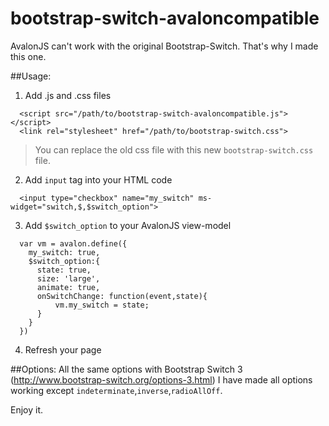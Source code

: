 bootstrap-switch-avaloncompatible
=================================

AvalonJS can't work with the original Bootstrap-Switch. That's why I made this one.


##Usage:
1. Add .js and .css files
```
  <script src="/path/to/bootstrap-switch-avaloncompatible.js"></script>
  <link rel="stylesheet" href="/path/to/bootstrap-switch.css">
```
> You can replace the old css file with this new `bootstrap-switch.css` file.

2. Add `input` tag into your HTML code
```
  <input type="checkbox" name="my_switch" ms-widget="switch,$,$switch_option">
```

3. Add `$switch_option` to your AvalonJS view-model
```
  var vm = avalon.define({
    my_switch: true,
    $switch_option:{
      state: true,
      size: 'large',
      animate: true,
      onSwitchChange: function(event,state){
          vm.my_switch = state;
      }
    }
  })
```

4. Refresh your page

##Options:
 All the same options with Bootstrap Switch 3 (http://www.bootstrap-switch.org/options-3.html)
 I have made all options working except `indeterminate`,`inverse`,`radioAllOff`.
 
Enjoy it.

